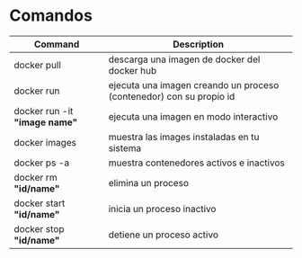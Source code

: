 # Comandos

| Command | Description |
| ----------- | ----------- |
| docker pull | descarga una imagen de docker del docker hub |
| docker run |  ejecuta una imagen creando un proceso (contenedor) con su propio id |
|docker run -it **"image name"**| ejecuta una imagen en modo interactivo |
|docker images| muestra las images instaladas en tu sistema|
|docker ps -a| muestra contenedores activos e inactivos|
|docker rm **"id/name"**| elimina un proceso|
|docker start **"id/name"**|inicia un proceso inactivo|
|docker stop **"id/name"**| detiene un proceso activo|
